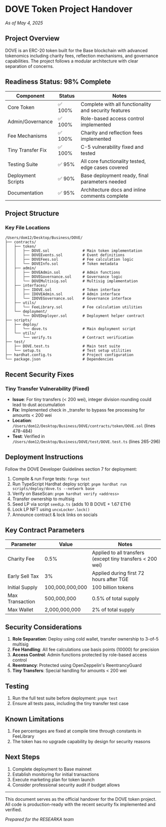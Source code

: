 # DOVE Token Project Handover
*As of May 4, 2025*

## Project Overview

DOVE is an ERC-20 token built for the Base blockchain with advanced tokenomics including charity fees, reflection mechanisms, and governance capabilities. The project follows a modular architecture with clear separation of concerns.

## Readiness Status: 98% Complete

| Component | Status | Notes |
|-----------|--------|-------|
| Core Token | ✅ 100% | Complete with all functionality and security features |
| Admin/Governance | ✅ 100% | Role-based access control implemented |
| Fee Mechanisms | ✅ 100% | Charity and reflection fees implemented |
| Tiny Transfer Fix | ✅ 100% | C-5 vulnerability fixed and tested |
| Testing Suite | ✅ 95% | All core functionality tested, edge cases covered |
| Deployment Scripts | ✅ 90% | Base deployment ready, final parameters needed |
| Documentation | ✅ 95% | Architecture docs and inline comments complete |

## Project Structure

### Key File Locations

```
/Users/dom12/Desktop/Business/DOVE/
├── contracts/
│   ├── token/
│   │   ├── DOVE.sol               # Main token implementation
│   │   ├── DOVEEvents.sol         # Event definitions
│   │   ├── DOVEFees.sol           # Fee calculation logic
│   │   └── DOVEInfo.sol           # Token metadata
│   ├── admin/
│   │   ├── DOVEAdmin.sol          # Admin functions
│   │   ├── DOVEGovernance.sol     # Governance logic
│   │   └── DOVEMultisig.sol       # Multisig implementation
│   ├── interfaces/
│   │   ├── IDOVE.sol              # Token interface
│   │   ├── IDOVEAdmin.sol         # Admin interface
│   │   └── IDOVEGovernance.sol    # Governance interface
│   ├── utils/
│   │   └── FeeLibrary.sol         # Fee calculation utilities
│   └── deployment/
│       └── DOVEDeployer.sol       # Deployment helper contract
├── scripts/
│   ├── deploy/
│   │   └── dove.ts                # Main deployment script
│   └── utils/
│       └── verify.ts              # Contract verification
├── test/
│   ├── DOVE.test.ts               # Main test suite
│   └── setup.ts                   # Test setup utilities
├── hardhat.config.ts              # Project configuration
└── package.json                   # Dependencies
```

## Recent Security Fixes

### Tiny Transfer Vulnerability (Fixed)
- **Issue**: For tiny transfers (< 200 wei), integer division rounding could lead to dust accumulation
- **Fix**: Implemented check in _transfer to bypass fee processing for amounts < 200 wei
- **Location**: `/Users/dom12/Desktop/Business/DOVE/contracts/token/DOVE.sol` (lines 478-484)
- **Test**: Verified in `/Users/dom12/Desktop/Business/DOVE/test/DOVE.test.ts` (lines 265-296)

## Deployment Instructions

Follow the DOVE Developer Guidelines section 7 for deployment:

1. Compile & run Forge tests: `forge test`
2. Run TypeScript Hardhat deploy script: `pnpm hardhat run scripts/deploy/dove.ts --network base`
3. Verify on BaseScan: `pnpm hardhat verify <address>`
4. Transfer ownership to multisig
5. Seed LP via script `seedLp.ts` (adds 10 B DOVE + 1.67 ETH)
6. Lock LP NFT using `uncxLocker.lock()`
7. Announce contract & lock links on socials

## Key Contract Parameters

| Parameter | Value | Notes |
|-----------|-------|-------|
| Charity Fee | 0.5% | Applied to all transfers (except tiny transfers < 200 wei) |
| Early Sell Tax | 3% | Applied during first 72 hours after TGE |
| Initial Supply | 100,000,000,000 | 100 billion tokens |
| Max Transaction | 500,000,000 | 0.5% of total supply |
| Max Wallet | 2,000,000,000 | 2% of total supply |

## Security Considerations

1. **Role Separation**: Deploy using cold wallet, transfer ownership to 3-of-5 multisig
2. **Fee Handling**: All fee calculations use basis points (10000) for precision
3. **Access Control**: Admin functions protected by role-based access control
4. **Reentrancy**: Protected using OpenZeppelin's ReentrancyGuard
5. **Tiny Transfers**: Special handling for amounts < 200 wei

## Testing

1. Run the full test suite before deployment: `pnpm test`
2. Ensure all tests pass, including the tiny transfer test case

## Known Limitations

1. Fee percentages are fixed at compile time through constants in FeeLibrary
2. The token has no upgrade capability by design for security reasons

## Next Steps

1. Complete deployment to Base mainnet
2. Establish monitoring for initial transactions
3. Execute marketing plan for token launch
4. Consider professional security audit if budget allows

---

This document serves as the official handover for the DOVE token project. All code is production-ready with the recent security fix implemented and verified.

*Prepared for the RESEARKA team*
